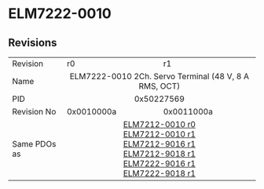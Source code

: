 # ELM7222-0010

## Revisions
<table>
<tr>
<td>Revision</td>
<td>r0</td>
<td>r1</td>
</tr>
<tr>
<td>Name</td>
<td colspan=2 align="center">ELM7222-0010 2Ch. Servo Terminal (48 V, 8 A RMS, OCT)</td>
</tr>
<tr>
<td>PID</td>
<td colspan=2 align="center">0x50227569</td>
</tr>
<tr>
<td>Revision No</td>
<td>0x0010000a</td>
<td>0x0011000a</td>
</tr>
<tr>
<td>Same PDOs as</td>
<td colspan=2 align="center"><a href="ELM7212-0010.md">ELM7212-0010 r0</a><br/><a href="ELM7212-0010.md">ELM7212-0010 r1</a><br/><a href="ELM7212-9016.md">ELM7212-9016 r1</a><br/><a href="ELM7212-9018.md">ELM7212-9018 r1</a><br/><a href="ELM7222-9016.md">ELM7222-9016 r1</a><br/><a href="ELM7222-9018.md">ELM7222-9018 r1</a></td>
</tr>
</table>
